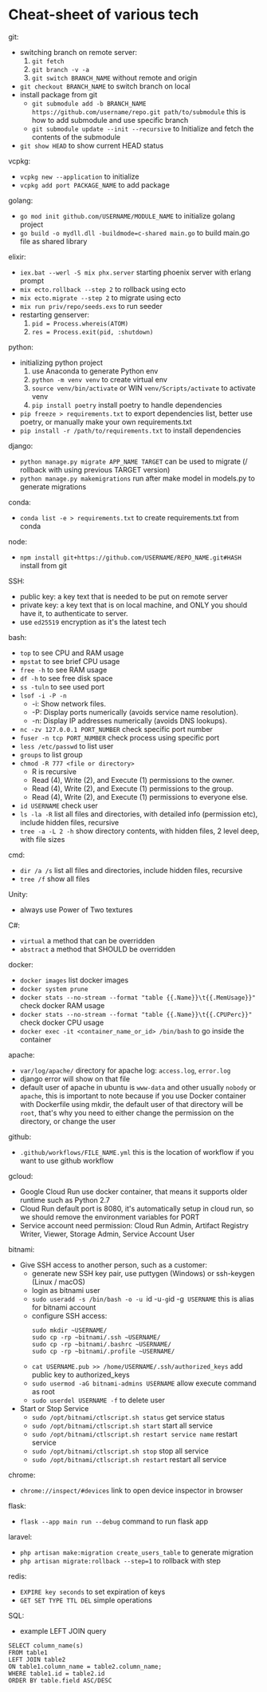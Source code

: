 # Cheat-sheet of various tech

git:
- switching branch on remote server:
  1. `git fetch`
  2. `git branch -v -a`
  3. `git switch BRANCH_NAME` without remote and origin
- `git checkout BRANCH_NAME` to switch branch on local
- install package from git
  - `git submodule add -b BRANCH_NAME https://github.com/username/repo.git path/to/submodule` this is how to add submodule and use specific branch
  - `git submodule update --init --recursive` to Initialize and fetch the contents of the submodule
- `git show HEAD` to show current HEAD status

vcpkg:
- `vcpkg new --application` to initialize
- `vcpkg add port PACKAGE_NAME` to add package

golang:
- `go mod init github.com/USERNAME/MODULE_NAME` to initialize golang project
- `go build -o mydll.dll -buildmode=c-shared main.go` to build main.go file as shared library

elixir:
- `iex.bat --werl -S mix phx.server` starting phoenix server with erlang prompt
- `mix ecto.rollback --step 2` to rollback using ecto 
- `mix ecto.migrate --step 2` to migrate using ecto
- `mix run priv/repo/seeds.exs` to run seeder
- restarting genserver:
  1. `pid = Process.whereis(ATOM)`
  2. `res = Process.exit(pid, :shutdown)`

python:
- initializing python project
  1. use Anaconda to generate Python env
  2. `python -m venv venv` to create virtual env
  3. `source venv/bin/activate` or WIN `venv/Scripts/activate` to activate venv
  4. `pip install poetry` install poetry to handle dependencies
- `pip freeze > requirements.txt` to export dependencies list, better use poetry, or manually make your own requirements.txt
- `pip install -r /path/to/requirements.txt` to install dependencies

django:
- `python manage.py migrate APP_NAME TARGET` can be used to migrate (/ rollback with using previous TARGET version)
- `python manage.py makemigrations` run after make model in models.py to generate migrations

conda:
- `conda list -e > requirements.txt` to create requirements.txt from conda

node:
- `npm install git+https://github.com/USERNAME/REPO_NAME.git#HASH` install from git

SSH:
- public key: a key text that is needed to be put on remote server
- private key: a key text that is on local machine, and ONLY you should have it, to authenticate to server.
- use `ed25519` encryption as it's the latest tech

bash:
- `top` to see CPU and RAM usage
- `mpstat` to see brief CPU usage
- `free -h` to see RAM usage
- `df -h` to see free disk space
- `ss -tuln` to see used port
- `lsof -i -P -n`
  - -i: Show network files.
  - -P: Display ports numerically (avoids service name resolution).
  - -n: Display IP addresses numerically (avoids DNS lookups).
- `nc -zv 127.0.0.1 PORT_NUMBER` check specific port number
- `fuser -n tcp PORT_NUMBER` check process using specific port
- `less /etc/passwd` to list user
- `groups` to list group
- `chmod -R 777 <file or directory>`
  - R is recursive
  - Read (4), Write (2), and Execute (1) permissions to the owner.
  - Read (4), Write (2), and Execute (1) permissions to the group.
  - Read (4), Write (2), and Execute (1) permissions to everyone else.
- `id USERNAME` check user
- `ls -la -R` list all files and directories, with detailed info (permission etc), include hidden files, recursive
- `tree -a -L 2 -h` show directory contents, with hidden files, 2 level deep, with file sizes

cmd:
- `dir /a /s` list all files and directories, include hidden files, recursive
- `tree /f` show all files

Unity:
- always use Power of Two textures

C#:
- `virtual` a method that can be overridden
- `abstract` a method that SHOULD be overridden

docker:
- `docker images` list docker images
- `docker system prune` 
- `docker stats --no-stream --format "table {{.Name}}\t{{.MemUsage}}"` check docker RAM usage
- `docker stats --no-stream --format "table {{.Name}}\t{{.CPUPerc}}"` check docker CPU usage
- `docker exec -it <container_name_or_id> /bin/bash` to go inside the container

apache:
- `var/log/apache/` directory for apache log: `access.log`, `error.log`
- django error will show on that file
- default user of apache in ubuntu is `www-data` and other usually `nobody` or `apache`, this is important to note because if you use Docker container with Dockerfile using mkdir, the default user of that directory will be `root`, that's why you need to either change the permission on the directory, or change the user

github:
- `.github/workflows/FILE_NAME.yml` this is the location of workflow if you want to use github workflow

gcloud:
- Google Cloud Run use docker container, that means it supports older runtime such as Python 2.7
- Cloud Run default port is 8080, it's automatically setup in cloud run, so we should remove the environment variables for PORT
- Service account need permission: Cloud Run Admin, Artifact Registry Writer, Viewer, Storage Admin, Service Account User

bitnami:
- Give SSH access to another person, such as a customer:
  - generate new SSH key pair, use puttygen (Windows) or ssh-keygen (Linux / macOS)
  - login as bitnami user
  - `sudo useradd -s /bin/bash -o -u `id -u` -g `id -g` USERNAME` this is alias for bitnami account
  - configure SSH access:
    ```
    sudo mkdir ~USERNAME/
    sudo cp -rp ~bitnami/.ssh ~USERNAME/
    sudo cp -rp ~bitnami/.bashrc ~USERNAME/
    sudo cp -rp ~bitnami/.profile ~USERNAME/
    ```
  - `cat USERNAME.pub >> /home/USERNAME/.ssh/authorized_keys` add public key to authorized_keys
  - `sudo usermod -aG bitnami-admins USERNAME` allow execute command as root
  - `sudo userdel USERNAME -f` to delete user
- Start or Stop Service
  - `sudo /opt/bitnami/ctlscript.sh status` get service status
  - `sudo /opt/bitnami/ctlscript.sh start` start all service
  - `sudo /opt/bitnami/ctlscript.sh restart service name` restart service
  - `sudo /opt/bitnami/ctlscript.sh stop` stop all service
  - `sudo /opt/bitnami/ctlscript.sh restart` restart all service

chrome:
- `chrome://inspect/#devices` link to open device inspector in browser

flask:
- `flask --app main run --debug` command to run flask app

laravel:
- `php artisan make:migration create_users_table` to generate migration
- `php artisan migrate:rollback --step=1` to rollback with step

redis:
- `EXPIRE key seconds` to set expiration of keys
- `GET SET TYPE TTL DEL` simple operations

SQL:
- example LEFT JOIN query
```
SELECT column_name(s)
FROM table1
LEFT JOIN table2
ON table1.column_name = table2.column_name;
WHERE table1.id = table2.id
ORDER BY table.field ASC/DESC
```